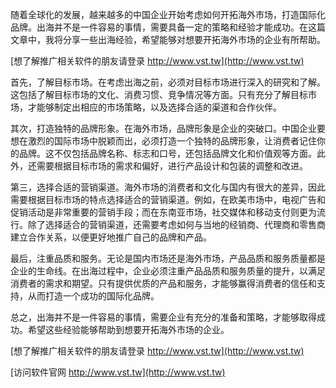 随着全球化的发展，越来越多的中国企业开始考虑如何开拓海外市场，打造国际化品牌。出海并不是一件容易的事情，需要具备一定的策略和经验才能成功。在这篇文章中，我将分享一些出海经验，希望能够对想要开拓海外市场的企业有所帮助。

[想了解推广相关软件的朋友请登录 http://www.vst.tw](http://www.vst.tw)

首先，了解目标市场。在考虑出海之前，必须对目标市场进行深入的研究和了解。这包括了解目标市场的文化、消费习惯、竞争情况等方面。只有充分了解目标市场，才能够制定出相应的市场策略，以及选择合适的渠道和合作伙伴。

其次，打造独特的品牌形象。在海外市场，品牌形象是企业的突破口。中国企业要想在激烈的国际市场中脱颖而出，必须打造一个独特的品牌形象，让消费者记住你的品牌。这不仅包括品牌名称、标志和口号，还包括品牌文化和价值观等方面。此外，还需要根据目标市场的需求和偏好，进行产品设计和包装的调整和改进。

第三，选择合适的营销渠道。海外市场的消费者和文化与国内有很大的差异，因此需要根据目标市场的特点选择适合的营销渠道。例如，在欧美市场中，电视广告和促销活动是非常重要的营销手段；而在东南亚市场，社交媒体和移动支付则更为流行。除了选择适合的营销渠道，还需要考虑如何与当地的经销商、代理商和零售商建立合作关系，以便更好地推广自己的品牌和产品。

最后，注重品质和服务。无论是国内市场还是海外市场，产品品质和服务质量都是企业的生命线。在出海过程中，企业必须注重产品品质和服务质量的提升，以满足消费者的需求和期望。只有提供优质的产品和服务，才能够赢得消费者的信任和支持，从而打造一个成功的国际化品牌。

总之，出海并不是一件容易的事情，需要企业有充分的准备和策略，才能够取得成功。希望这些经验能够帮助到想要开拓海外市场的企业。

[想了解推广相关软件的朋友请登录 http://www.vst.tw](http://www.vst.tw)


[访问软件官网 http://www.vst.tw](http://www.vst.tw)
